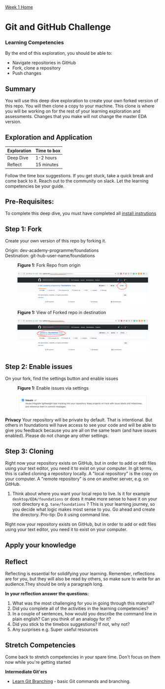 [Week 1 Home](../)

# Git and GitHub Challenge

### Learning Competencies
By the end of this exploration, you should be able to:

- Navigate repositories in GitHub
- Fork, clone a repository
- Push changes


## Summary
You will use this deep dive exploration to create your own forked version of this repo. You will then clone a copy to your machine. This clone is where you will be working on for the rest of your learning exploration and assessments. Changes that you make will not change the master EDA version.


## Exploration and Application

Exploration | Time to box |
------------|----------|
Deep Dive | 1-2 hours
Reflect | 15 minutes |

Follow the time box suggestions. If you get stuck, take a quick break and come back to it. Reach out to the community on slack. Let the learning competencies be your guide.

## Pre-Requisites:
To complete this deep dive, you must have completed all [install instrutions](https://github.com/dev-academy-programme/orientation/tree/master/installation)


## Step 1: Fork
Create your own version of this repo by forking it. 

Origin: dev-academy-programme/foundations   
Destination: git-hub-user-name/foundations   

<figure>
  <figcaption>
    <p><strong>Figure 1:</strong> Fork Repo from origin</p>
  </figcaption>
  <img src="../../images/github_1_original.png" alt="Fork GitHub Repo"><br>

</figure>


<figure>
  <figcaption>
    <p><strong>Figure 1:</strong> View of Forked repo in destination </p>
  </figcaption>
  <img src="../../images/github_3_forked.png" alt="View Forked GithHub Repo"><br>
</figure>

## Step 2: Enable issues
On your fork, find the settings button and enable issues 

<figure>
  <figcaption>
    <p><strong>Figure 1:</strong> Enable issues via settings </p>
  </figcaption>
  <img src="../../images/github_4_enable_issues.png" alt="ticked issues box"><br>
</figure>

__Privacy__
Your repository will be private by default. That is intentional. But others in foundations will have access to see your code and will be able to give you feedback because you are all on the same team (and have issues enabled). Please do not change any other settings. 

## Step 3: Cloning 
Right now your repository exists on GitHub, but in order to add or edit files using your text editor, you need it to exist on your computer. In git terms, this is called cloning a repository locally. A "local repository" is the copy on your computer. A "remote repository" is one on another server, e.g. on GitHub. 

1. Think about where you want your local repo to live. Is it for example `desktop/EDA/foundations` or does it make more sense to have it on your root directory e.g. `tane/foundations` ? This is your learning journey, so you decide what logic makes most sense to you. Go ahead and create the directory. Pro-tip: Do it using command line. 


Right now your repository exists on GitHub, but in order to add or edit files using your text editor, you need it to exist on your computer.

## Apply your knowledge

## Reflect
Reflecting is essential for solidifying your learning. Remember, reflections are for you, but they will also be read by others, so make sure to write for an audience.They should be only a paragraph long.

__In your reflection answer the questions:__
1. What was the most challenging for you in going through this material?
2. Did you complete all of the activities in the learning competencies?
3. In a couple of sentences, how would you describe the command line in plain english? Can you think of an analogy for it?
4. Did you stick to the timebox suggestions? If not, why not?
4. Any surprises e.g. Super useful resources


## Stretch Competencies
Come back to stretch competencies in your spare time. Don't focus on them now while you're getting started


**Intermediate Git'ers**
- [Learn Git Branching](http://pcottle.GitHub.io/learnGitBranching/) - basic Git commands and branching.
